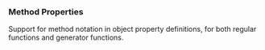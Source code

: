 ### Method Properties

Support for method notation in object property definitions, for both regular functions and generator functions.